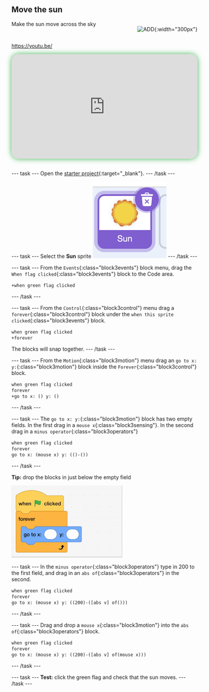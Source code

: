 ## Move the sun

<div style="display: flex; flex-wrap: wrap">
<div style="flex-basis: 200px; flex-grow: 1; margin-right: 15px;">
Make the sun move across the sky
</div>
<div>

![ADD](images/ADD.png){:width="300px"}

</div>
</div>

https://youtu.be/
<html>
<div style="position: relative; width: 100%; aspect-ratio: 16 / 9; border-radius: 20px; box-shadow: 0 0 15px #3fb654; overflow: hidden;">
<iframe style="position: absolute; top: 0; left: 0; right: 0; width: 100%; height: 100%; border: none;" src="https://www.youtube.com/embed/t5UzLuTj_CE?rel=0&cc_load_policy=1" allowfullscreen allow="accelerometer; autoplay; clipboard-write; encrypted-media; gyroscope; picture-in-picture; web-share">
</iframe>
</div><br>
</html>

--- task ---
Open the [starter project](http://rpf.io/sunset-go){:target="_blank"}.
--- /task ---


--- task ---
Select the **Sun** sprite ![ALT TEXT](images/sun-sprite.png)
--- /task ---


--- task ---
From the `Events`{:class="block3events"} block menu, drag the `When flag clicked`{:class="block3events"} block to the Code area.

```blocks3
+when green flag clicked
```
--- /task ---



--- task ---
From the `Control`{:class="block3control"} menu drag a `forever`{:class="block3control"} block under the `when this sprite clicked`{:class="block3events"} block. 

```blocks3
when green flag clicked
+forever 
```

The blocks will snap together.
--- /task ---



--- task ---
From the `Motion`{:class="block3motion"} menu drag an `go to x: y:`{:class="block3motion"} block inside the `Forever`{:class="block3control"} block. 

```blocks3
when green flag clicked
forever 
+go to x: () y: ()
```
--- /task ---

--- task ---
The `go to x: y:`{:class="block3motion"} block has two empty fields. In the first drag in a `mouse x`{:class="block3sensing"}. In the second drag in a `minus operator`{:class="block3operators"}

```blocks3
when green flag clicked
forever 
go to x: (mouse x) y: (()-())
```
--- /task ---


**Tip:** drop the blocks in just below the empty field

![ALT TEXT](images/mousex.gif)


--- task ---
In the `minus operator`{:class="block3operators"} type in 200 to the first field, and drag in an `abs of`{:class="block3operators"} in the second.

```blocks3
when green flag clicked
forever 
go to x: (mouse x) y: ((200)-([abs v] of()))
```
--- /task ---



--- task ---
Drag and drop a `mouse x`{:class="block3motion"} into the `abs of`{:class="block3operators"} block.
```blocks3
when green flag clicked
forever 
go to x: (mouse x) y: ((200)-([abs v] of(mouse x)))
```
--- /task ---



--- task ---
**Test:** click the green flag and check that the sun moves.
--- /task ---
